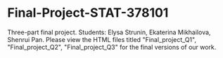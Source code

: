 # Final-Project-STAT-378101
Three-part final project. Students: Elysa Strunin, Ekaterina Mikhailova, Shenrui Pan.
Please view the HTML files titled "Final_project_Q1", "Final_project_Q2", "Final_project_Q3" for the final versions of our work.
